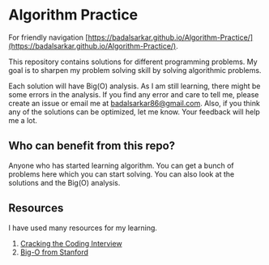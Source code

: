 # Algorithm Practice

For friendly navigation [https://badalsarkar.github.io/Algorithm-Practice/](https://badalsarkar.github.io/Algorithm-Practice/).

This repository contains solutions for different programming problems. My goal is to sharpen my
problem solving skill by solving algorithmic problems.

Each solution will have Big(O) analysis. As I am still learning, there might be some errors in the
analysis. If you find any error and care to tell me, please create an issue or email me at
badalsarkar86@gmail.com. Also, if you think any of the solutions can be optimized, let me know. Your
feedback will help me a lot.

## Who can benefit from this repo?

Anyone who has started learning algorithm. You can get a bunch of problems here which you can start
solving. You can also look at the solutions and the Big(O) analysis.

## Resources

I have used many resources for my learning.

1. [Cracking the Coding Interview](https://www.amazon.ca/Cracking-Coding-Interview-Programming-Questions/dp/0984782850/ref=sr_1_1?crid=1P3EWR6G19SWE&dchild=1&keywords=cracking+the+coding+interview&qid=1597764657&sprefix=cracking+the+%2Caps%2C143&sr=8-1)
2. [Big-O from Stanford](https://web.stanford.edu/class/archive/cs/cs106b/cs106b.1176/handouts/midterm/5-BigO.pdf)


